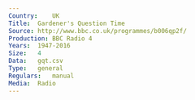 ```yaml
---
Country:	UK
Title:	Gardener's Question Time
Source:	http://www.bbc.co.uk/programmes/b006qp2f/
Production:	BBC Radio 4
Years:	1947-2016
Size:	4
Data:	gqt.csv
Type:	general
Regulars:	manual
Media:	Radio
---
```


